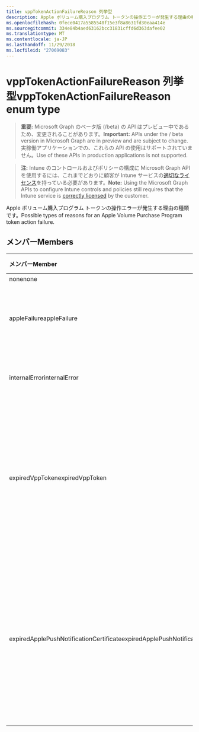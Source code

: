 ```yaml
---
title: vppTokenActionFailureReason 列挙型
description: Apple ボリューム購入プログラム トークンの操作エラーが発生する理由の種類です。
ms.openlocfilehash: 0fece0417a5585540f15e3f8a8631fd30eaa414e
ms.sourcegitcommit: 334e84b4aed63162bcc31831cffd6d363dafee02
ms.translationtype: MT
ms.contentlocale: ja-JP
ms.lasthandoff: 11/29/2018
ms.locfileid: "27069083"
---
```

# <a name="vpptokenactionfailurereason-enum-type"></a><span data-ttu-id="0830c-103">vppTokenActionFailureReason 列挙型</span><span class="sxs-lookup"><span data-stu-id="0830c-103">vppTokenActionFailureReason enum type</span></span>

> <span data-ttu-id="0830c-104">**重要:** Microsoft Graph のベータ版 (/beta) の API はプレビュー中であるため、変更されることがあります。</span><span class="sxs-lookup"><span data-stu-id="0830c-104">**Important:** APIs under the / beta version in Microsoft Graph are in preview and are subject to change.</span></span> <span data-ttu-id="0830c-105">実稼働アプリケーションでの、これらの API の使用はサポートされていません。</span><span class="sxs-lookup"><span data-stu-id="0830c-105">Use of these APIs in production applications is not supported.</span></span>

> <span data-ttu-id="0830c-106">**注:** Intune のコントロールおよびポリシーの構成に Microsoft Graph API を使用するには、これまでどおりに顧客が Intune サービスの[適切なライセンス](https://go.microsoft.com/fwlink/?linkid=839381)を持っている必要があります。</span><span class="sxs-lookup"><span data-stu-id="0830c-106">**Note:** Using the Microsoft Graph APIs to configure Intune controls and policies still requires that the Intune service is [correctly licensed](https://go.microsoft.com/fwlink/?linkid=839381) by the customer.</span></span>

<span data-ttu-id="0830c-107">Apple ボリューム購入プログラム トークンの操作エラーが発生する理由の種類です。</span><span class="sxs-lookup"><span data-stu-id="0830c-107">Possible types of reasons for an Apple Volume Purchase Program token action failure.</span></span>
## <a name="members"></a><span data-ttu-id="0830c-108">メンバー</span><span class="sxs-lookup"><span data-stu-id="0830c-108">Members</span></span>
|<span data-ttu-id="0830c-109">メンバー</span><span class="sxs-lookup"><span data-stu-id="0830c-109">Member</span></span>|<span data-ttu-id="0830c-110">値</span><span class="sxs-lookup"><span data-stu-id="0830c-110">Value</span></span>|<span data-ttu-id="0830c-111">説明</span><span class="sxs-lookup"><span data-stu-id="0830c-111">Description</span></span>|
|:---|:---|:---|
|<span data-ttu-id="0830c-112">none</span><span class="sxs-lookup"><span data-stu-id="0830c-112">none</span></span>|<span data-ttu-id="0830c-113">0</span><span class="sxs-lookup"><span data-stu-id="0830c-113">0</span></span>|<span data-ttu-id="0830c-114">なし</span><span class="sxs-lookup"><span data-stu-id="0830c-114">None.</span></span>|
|<span data-ttu-id="0830c-115">appleFailure</span><span class="sxs-lookup"><span data-stu-id="0830c-115">appleFailure</span></span>|<span data-ttu-id="0830c-116">1</span><span class="sxs-lookup"><span data-stu-id="0830c-116">1</span></span>|<span data-ttu-id="0830c-117">Apple のサービスでエラーが発生しました。</span><span class="sxs-lookup"><span data-stu-id="0830c-117">There was an error on Apple's service.</span></span>|
|<span data-ttu-id="0830c-118">internalError</span><span class="sxs-lookup"><span data-stu-id="0830c-118">internalError</span></span>|<span data-ttu-id="0830c-119">2</span><span class="sxs-lookup"><span data-stu-id="0830c-119">2</span></span>|<span data-ttu-id="0830c-120">内部エラーが発生しました。</span><span class="sxs-lookup"><span data-stu-id="0830c-120">There was an internal error.</span></span>|
|<span data-ttu-id="0830c-121">expiredVppToken</span><span class="sxs-lookup"><span data-stu-id="0830c-121">expiredVppToken</span></span>|<span data-ttu-id="0830c-122">3</span><span class="sxs-lookup"><span data-stu-id="0830c-122">3</span></span>|<span data-ttu-id="0830c-123">Apple ボリューム購入プログラムのトークンの有効期限が切れていたためにエラーが発生しました。</span><span class="sxs-lookup"><span data-stu-id="0830c-123">There was an error because the Apple Volume Purchase Program token was expired.</span></span>|
|<span data-ttu-id="0830c-124">expiredApplePushNotificationCertificate</span><span class="sxs-lookup"><span data-stu-id="0830c-124">expiredApplePushNotificationCertificate</span></span>|<span data-ttu-id="0830c-125">4</span><span class="sxs-lookup"><span data-stu-id="0830c-125">4</span></span>|<span data-ttu-id="0830c-126">Apple ボリューム購入プログラムをプッシュ通知証明書の有効期限が切れているためにエラーが発生しました。</span><span class="sxs-lookup"><span data-stu-id="0830c-126">There was an error because the Apple Volume Purchase Program Push Notification certificate expired.</span></span>|





